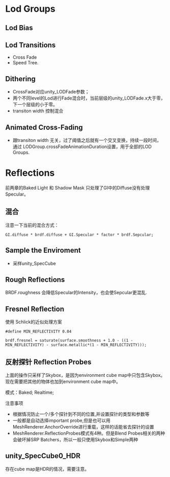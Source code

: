 # Lod Groups
## Lod Bias

## Lod Transitions 
- Cross Fade 
- Speed Tree.

## Dithering 
- CrossFade对应unity_LODFade参数；
- 两个不同level的Lod进行Fade混合时，当前层级的unity_LODFade.x大于零，下一个层级的小于零。
- transiton width 控制混合

## Animated Cross-Fading
- 跟transiton width 无关，过了阈值之后就有一个交叉变换，持续一段时间，通过 LODGroup.crossFadeAnimationDuration设置，用于全部的LOD Groups.

# Reflections
前两章的Baked Light 和 Shadow Mask 只处理了GI中的Diffuse没有处理Specular。

## 混合
注意一下当前的混合方式：

```
GI.diffuse * brdf.diffuse + GI.Specular * factor * brdf.Sepcular;
```

## Sample the Enviroment
- 采样unity_SpecCube

## Rough Reflections
BRDF.roughness 会降低Specular的Intensity，也会使Sepcular更混乱.

## Fresnel Reflection
使用 Schlick的近似处理方案
```
#define MIN_REFLECTIVITY 0.04

brdf.fresnel = saturate(surface.smoothness + 1.0 - ((1 - MIN_REFLECTIVITY) - surface.metallic*(1 - MIN_REFLECTIVITY)));
```

## 反射探针 Reflection Probes
上面的操作只采样了Skybox，是因为environment cube map中只包含Skybox。现在需要把其他的物体也加到environment cube map中。

模式：Baked; Realtime;
 
注意事项
- 根据情况防止一个/多个探针到不同的位置,并设置探针的类型和参数等
- 一般都是自动选择important probe,但是也可以用MeshRenderer.AnchorOverride进行重载，这样的话能省去探针的设置
- MeshRenderer.ReflectionProbes模式有4种。但是Blend Probes相关的两种会破坏掉SRP Batchers，所以一般只使用Skybox和Simple两种

## unity_SpecCube0_HDR
存在cube map是HDR的情况，需要注意。

